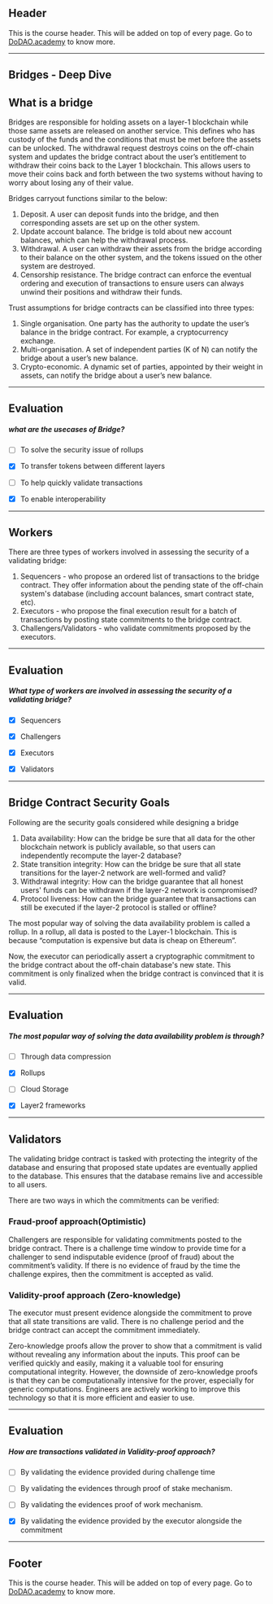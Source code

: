 ## Header
This is the course header. This will be added on top of every page. Go to [DoDAO.academy](https://www.dodao.academy) to know more.

---

## Bridges - Deep Dive


## What is a bridge

Bridges are responsible for holding assets on a layer-1 blockchain while those same assets are released on another service. This defines who has custody of the funds and the conditions that must be met before the assets can be unlocked. The withdrawal request destroys coins on the off-chain system and updates the bridge contract about the user’s entitlement to withdraw their coins back to the Layer 1 blockchain. This allows users to move their coins back and forth between the two systems without having to worry about losing any of their value.

Bridges carryout functions similar to the below:
1. Deposit. A user can deposit funds into the bridge, and then corresponding assets are set up on the other system.
2. Update account balance. The bridge is told about new account balances, which can help the withdrawal process.
3. Withdrawal. A user can withdraw their assets from the bridge according to their balance on the other system, and the tokens issued on the other system are destroyed.
4. Censorship resistance. The bridge contract can enforce the eventual ordering and execution of transactions to ensure users can always unwind their positions and withdraw their funds.

Trust assumptions for bridge contracts can be classified into three types:
1. Single organisation. One party has the authority to update the user’s balance in the bridge contract. For example, a cryptocurrency exchange.
2. Multi-organisation. A set of independent parties (K of N) can notify the bridge about a user’s new balance. 
3. Crypto-economic. A dynamic set of parties, appointed by their weight in assets, can notify the bridge about a user’s new balance.

    


---
## Evaluation





##### what are the usecases of Bridge?  

- [ ]  To solve the security issue of rollups
- [x]  To transfer tokens between different layers
- [ ]  To help quickly validate transactions
- [x]  To enable interoperability

    


---
## Workers

There are three types of workers involved in assessing the security of a validating bridge: 
1. Sequencers - who propose an ordered list of transactions to the bridge contract. They offer information about the pending state of the off-chain system's database (including account balances, smart contract state, etc). 
2. Executors - who propose the final execution result for a batch of transactions by posting state commitments to the bridge contract. 
3. Challengers/Validators - who validate commitments proposed by the executors.

    


---
## Evaluation





##### What type of workers are involved in assessing the security of a validating bridge?  

- [x]  Sequencers
- [x]  Challengers
- [x]  Executors
- [x]  Validators

    


---
## Bridge Contract Security Goals

Following are the security goals considered while designing a bridge

1. Data availability: How can the bridge be sure that all data for the other blockchain network is publicly available, so that users can independently recompute the layer-2 database?
2. State transition integrity: How can the bridge be sure that all state transitions for the layer-2 network are well-formed and valid?
3. Withdrawal integrity: How can the bridge guarantee that all honest users' funds can be withdrawn if the layer-2 network is compromised?
4. Protocol liveness: How can the bridge guarantee that transactions can still be executed if the layer-2 protocol is stalled or offline?

The most popular way of solving the data availability problem is called a rollup. In a rollup, all data is posted to the Layer-1 blockchain. This is because “computation is expensive but data is cheap on Ethereum”.

Now, the executor can periodically assert a cryptographic commitment to the bridge contract about the off-chain database's new state. This commitment is only finalized when the bridge contract is convinced that it is valid.

    


---
## Evaluation





##### The most popular way of solving the data availability problem is through?  

- [ ]  Through data compression
- [x]  Rollups
- [ ]  Cloud Storage
- [x]  Layer2 frameworks

    


---
## Validators

The validating bridge contract is tasked with protecting the integrity of the database and ensuring that proposed state updates are eventually applied to the database. This ensures that the database remains live and accessible to all users.

There are two ways in which the commitments can be verified:

### Fraud-proof approach(Optimistic) 
Challengers are responsible for validating commitments posted to the bridge contract. There is a challenge time window to provide time for a challenger to send indisputable evidence (proof of fraud) about the commitment’s validity. If there is no evidence of fraud by the time the challenge expires, then the commitment is accepted as valid.

### Validity-proof approach (Zero-knowledge)
The executor must present evidence alongside the commitment to prove that all state transitions are valid. There is no challenge period and the bridge contract can accept the commitment immediately.

Zero-knowledge proofs allow the prover to show that a commitment is valid without revealing any information about the inputs. This proof can be verified quickly and easily, making it a valuable tool for ensuring computational integrity. However, the downside of zero-knowledge proofs is that they can be computationally intensive for the prover, especially for generic computations. Engineers are actively working to improve this technology so that it is more efficient and easier to use.

    


---
## Evaluation





##### How are transactions validated in Validity-proof approach?  

- [ ]  By validating the evidence provided during challenge time
- [ ]  By validating the evidences through proof of stake mechanism.
- [ ]  By validating the evidences proof of work mechanism.
- [x]  By validating the evidence provided by the executor alongside the commitment

    


---
## Footer
This is the course header. This will be added on top of every page. Go to [DoDAO.academy](https://www.dodao.academy) to know more.
    

